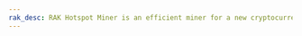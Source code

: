 ```yaml
---
rak_desc: RAK Hotspot Miner is an efficient miner for a new cryptocurrency, Helium (HNT). It can be set-up completely in minutes using a smartphone and can easily manages Hotspots and tokens from the mobile app. It offers Low Power that uses about the same amount as a 5W LED bulb, and it has LongFi™ technology that maximizes range and battery life.
---
```


<rk-redirect to="/Product-Categories/WisGate/RAK-Hotspot-Miner-v2/Overview/" />